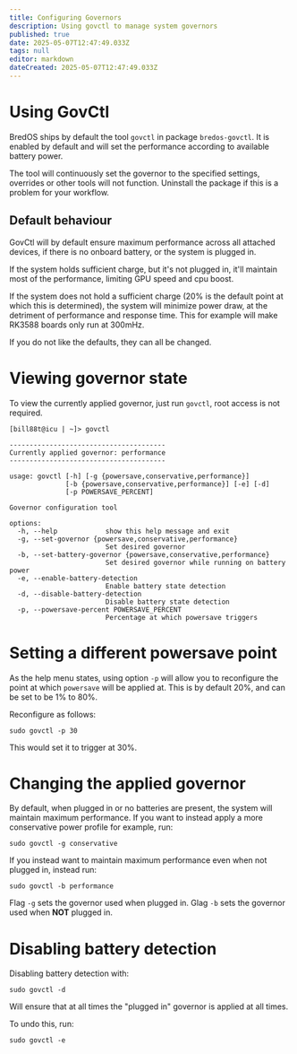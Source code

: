 ```yaml
---
title: Configuring Governors
description: Using govctl to manage system governors
published: true
date: 2025-05-07T12:47:49.033Z
tags: null
editor: markdown
dateCreated: 2025-05-07T12:47:49.033Z
---
```


# Using GovCtl

BredOS ships by default the tool `govctl` in package `bredos-govctl`.
It is enabled by default and will set the performance according to available battery power.

The tool will continuously set the governor to the specified settings, overrides or other tools will not function.
Uninstall the package if this is a problem for your workflow.

## Default behaviour

GovCtl will by default ensure maximum performance across all attached devices, if there is no onboard battery, or the system is plugged in.

If the system holds sufficient charge, but it's not plugged in, it'll maintain most of the performance, limiting GPU speed and cpu boost.

If the system does not hold a sufficient charge (20% is the default point at which this is determined),
the system will minimize power draw, at the detriment of performance and response time.
This for example will make RK3588 boards only run at 300mHz.

If you do not like the defaults, they can all be changed.

# Viewing governor state

To view the currently applied governor, just run `govctl`, root access is not required.

```
[bill88t@icu | ~]> govctl

---------------------------------------
Currently applied governor: performance
---------------------------------------

usage: govctl [-h] [-g {powersave,conservative,performance}]
              [-b {powersave,conservative,performance}] [-e] [-d]
              [-p POWERSAVE_PERCENT]

Governor configuration tool

options:
  -h, --help            show this help message and exit
  -g, --set-governor {powersave,conservative,performance}
                        Set desired governor
  -b, --set-battery-governor {powersave,conservative,performance}
                        Set desired governor while running on battery power
  -e, --enable-battery-detection
                        Enable battery state detection
  -d, --disable-battery-detection
                        Disable battery state detection
  -p, --powersave-percent POWERSAVE_PERCENT
                        Percentage at which powersave triggers
```

# Setting a different powersave point

As the help menu states, using option `-p` will allow you to reconfigure the point at which `powersave` will be applied at. This is by default 20%, and can be set to be 1% to 80%.

Reconfigure as follows:

```
sudo govctl -p 30
```

This would set it to trigger at 30%.

# Changing the applied governor

By default, when plugged in or no batteries are present, the system will maintain maximum performance.
If you want to instead apply a more conservative power profile for example, run:

```
sudo govctl -g conservative
```

If you instead want to maintain maximum performance even when not plugged in, instead run:

```
sudo govctl -b performance
```

Flag `-g` sets the governor used when plugged in.
Glag `-b` sets the governor used when **NOT** plugged in.

# Disabling battery detection

Disabling battery detection with:

```
sudo govctl -d
```

Will ensure that at all times the "plugged in" governor is applied at all times.

To undo this, run:

```
sudo govctl -e
```